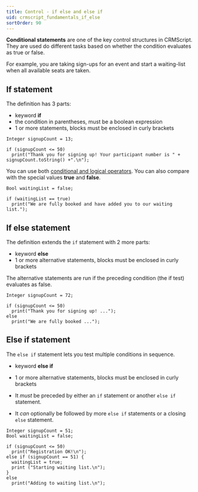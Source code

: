 ```yaml
---
title: Control - if else and else if
uid: crmscript_fundamentals_if_else
sortOrder: 90
---
```


**Conditional statements** are one of the key control structures in CRMScript. They are used do different tasks based on whether the condition evaluates as true or false.

For example, you are taking sign-ups for an event and start a waiting-list when all available seats are taken.

## If statement

The definition has 3 parts:

* keyword **if**
* the condition in parentheses, must be a boolean expression
* 1 or more statements, blocks must be enclosed in curly brackets

```crmscript
Integer signupCount = 13;

if (signupCount <= 50)
  print("Thank you for signing up! Your participant number is " + signupCount.toString() +".\n");
```

You can use both [conditional and logical operators](./operators.md). You can also compare with the special values **true** and **false**.

```crmscript
Bool waitingList = false;

if (waitingList == true)
  print("We are fully booked and have added you to our waiting list.");
```

## If else statement

The definition extends the `if` statement with 2 more parts:

* keyword **else**
* 1 or more alternative statements, blocks must be enclosed in curly brackets

The alternative statements are run if the preceding condition (the if test) evaluates as false.

```crmscript!
Integer signupCount = 72;

if (signupCount <= 50)
  print("Thank you for signing up! ...");
else
  print("We are fully booked ...");
```

## Else if statement

The `else if` statement lets you test multiple conditions in sequence.

* keyword **else if**
* 1 or more alternative statements, blocks must be enclosed in curly brackets

* It *must* be preceded by either an `if` statement or another `else if` statement.
* It *can* optionally be followed by more `else if` statements or a closing `else` statement.

```crmscript!
Integer signupCount = 51;
Bool waitingList = false;

if (signupCount <= 50)
  print("Registration OK!\n");
else if (signupCount == 51) {
  waitingList = true;
  print ("Starting waiting list.\n");
}
else
  print("Adding to waiting list.\n");
```
